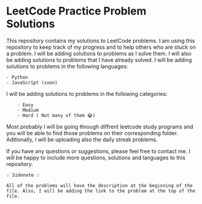 # LeetCode Practice Problem Solutions


This repository contains my solutions to LeetCode problems. I am using this repository to keep track of my progress and to help others who are stuck on a problem. I will be adding solutions to problems as I solve them. I will also be adding solutions to problems that I have already solved. I will be adding solutions to problems in the following languages:

    - Python
    - JavaScript (soon)

I will be adding solutions to problems in the following categories:
    
        - Easy 
        - Medium
        - Hard ( Not many of them 😂)
    

Most probably I will be going through diffrent leetcode study programs and you will be able to find those problems on their corresponding folder. Aditionally, I will be uploading also the daily streak problems.

If you have any questions or suggestions, please feel free to contact me. I will be happy to include more questions, solutions and languages to this repository.


    💡 Sidenote 💡 
   
    All of the problems will have the description at the beginning of the file. Also, I will be adding the link to the problem at the top of the file.
   
